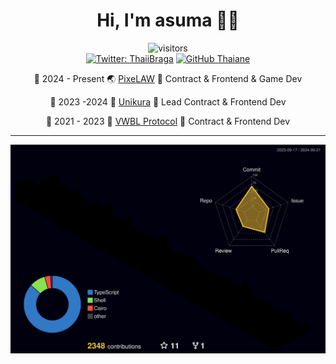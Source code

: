 <div align="center">
  <h1>Hi, I'm asuma 👋🏻</h1>  
</div>

<div align="center">  

![visitors](https://visitor-badge.laobi.icu/badge?page_id=posaune0423)  
[![Twitter: ThaiiBraga](https://img.shields.io/twitter/follow/0xasuma?style=social)](https://twitter.com/0xasuma)
[![GitHub Thaiane](https://img.shields.io/github/followers/posaune0423?label=follow&style=social)](https://github.com/posaune0423)  


  
📆 2024 - Present  🌏  [PixeLAW](https://github.com/pixelaw)  🔖  Contract & Frontend & Game Dev  

📆 2023 -2024  💎  [Unikura](https://www.unikura.xyz/)  🔖  Lead Contract & Frontend Dev  

📆 2021 - 2023  👀  [VWBL Protocol](https://vwbl-protocol.org/)  🔖   Contract & Frontend Dev


</div>



---

![](./profile-3d-contrib/profile-night-rainbow.svg)
